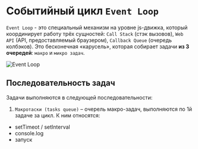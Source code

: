 # Событийный цикл `Event Loop`
`Event Loop` - это специальный механизм на уровне js-движка, который координирует работу трёх сущностей: `Call Stack` (стэк вызовов), `Web API` (API, предоставляемый браузером), `Callback Queue` (очередь колбэков).
Это бесконечная «карусель», которая собирает задачи __из 3 очередей__: `макро` и `микро задач`.

![Event Loop](https://github.com/BR-NZ/synopsis/assets/24506129/f6ec25ec-25a2-407e-ae7e-99f79761f18f)

## Последовательность задач
Задачи выполняются в следующей последовательности:

1.	`Макротаски (tasks queue)` – очерель макро-задач, выполняются по 1й задаче за цикл.
К ним относятся: 
*	setTimeot / setInterval
* console.log
* запуск <script>
*	синхронный код

2.	`Web API (Node)` отслеживает срабатывание таймаут, интервал или события. По мере срабатывания их коллбеки помещаются в очередь макрозадач.

3.	`Микрозадачи (promise jobs)` выполняются все сразу, хранятся в «очереди» (LIFO). Другие задачи в промежутках между микро-задачами не отрабатываются, это гарантирует неизменность окружения в процессе выполнения микрозадач.
* .then.catch.finally (их коллбеки)
*	await (код после)

2. Микро-таск – выполняются все сразу, хранятся в «очереди» (LIFO). Другие задачи в промежутках между микро-задачами не отрабатываются, это гарантирует неизменность окружения в процессе выполнения микрозадач.
-	
3. Рендер – отрисовка изменений в браузере.
4. Web APIs – периодически задачи в очередь подкидывает браузер, который ответственен за работу setTimeout, setInterval, Events и отслеживание необходимости выполнения переданных им каллбеков.

## Алгоритм
Приоритет к выполнению в "цикле событий" всегда имеют макро-задачи. Но такой задачей можеть стать простой запуск скрипта. И тогда первой к выполнению уже внутри скрипта будет очередь микро-задач (все сразу).
0.  Выбрать и исполнить старейшую задачу из очереди макро-задач (например, "run script")
1.  Выполнить все задачи из очереди микро-задач (пока не пуста) 
2.	Выбрать из очереди и исполнить "старейшую" микро-задачу
3.	Отрисовать изменения страницы (если они есть)
4.	Если очередь макро-задач пуста – подождать, пока появится макро-задача
5.	Перейти к шагу 0

<br>

## Для разбиения крупной макро-задачи на несколько:
Используйте setTimeout(f) с нулевой задержкой. Это даст пространство для исполнения других участников цикла: микро-задач, рендер и пр.

<br>

## Для добавления в очередь новой микро-задачи:
Используйте queueMicrotask(f) – асинхронно выполнит функцию в том же состоянии окружения.
Обработчики промисов выполняются в рамках очереди микро-задач.
  
__[Демонстрация работы цикла](http://latentflip.com/loupe)__
